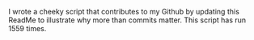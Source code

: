 I wrote a cheeky script that contributes to my Github by updating this ReadMe to illustrate why more than commits matter. This script has run 1559 times.